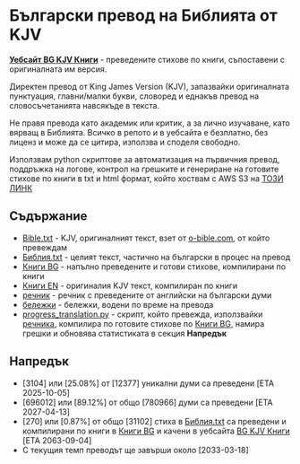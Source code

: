 # Български превод на Библията от KJV
**[Уебсайт BG KJV Книги](http://site-for-kjv-bg-translation.s3-website-us-east-1.amazonaws.com/)** - преведените стихове по книги, съпоставени с оригиналната им версия.

Директен превод от King James Version (KJV), запазвайки оригиналната пунктуация, главни/малки букви, словоред и еднакъв превод на словосъчетанията навсякъде в текста.

Не правя превода като академик или критик, а за лично изучаване, като вярващ в Библията. Всичко в репото и в уебсайта е безплатно, без лиценз и може да се цитира, използва и споделя свободно.

Използвам python скриптове за автоматизация на първичния превод, поддръжка на логове, контрол на грешките и генериране на готовите стихове по книги в txt и html формат, който хоствам с AWS S3 на [ТОЗИ ЛИНК](http://site-for-kjv-bg-translation.s3-website-us-east-1.amazonaws.com/)

## Съдържание

- [Bible.txt](https://github.com/TraxData313/KJV-BG-translation/blob/main/kjb-en/Bible.txt) - KJV, оригиналният текст, взет от [o-bible.com](https://www.o-bible.com/download/kjv.txt), от който превеждам
- [Библия.txt](https://github.com/TraxData313/KJV-BG-translation/blob/main/kjb-bg/%D0%91%D0%B8%D0%B1%D0%BB%D0%B8%D1%8F.txt) - целият текст, частично на български в процес на превод
- [Книги BG](https://github.com/TraxData313/KJV-BG-translation/tree/main/kjb-bg/compiled_text_by_books) - напълно преведените и готови стихове, компилирани по книги
- [Книги EN](https://github.com/TraxData313/KJV-BG-translation/tree/main/kjb-en/compiled_text_by_books) - оригиналия KJV текст, компилиран по книги
- [речник](https://github.com/TraxData313/KJV-BG-translation/blob/main/%D1%80%D0%B5%D1%87%D0%BD%D0%B8%D0%BA.txt) - речник с преведените от английски на български думи
- [бележки](https://github.com/TraxData313/KJV-BG-translation/blob/main/translation_decision_notes.txt) - бележки, водени по време на превода
- [progress_translation.py](https://github.com/TraxData313/KJV-BG-translation/blob/main/progress_translation.py) - скрипт, който превежда, използвайки [речника](https://github.com/TraxData313/KJV-BG-translation/blob/main/%D1%80%D0%B5%D1%87%D0%BD%D0%B8%D0%BA.txt), компилира по готовите стихове по [Книги BG](https://github.com/TraxData313/KJV-BG-translation/tree/main/kjb-bg/compiled_text_by_books), намира грешки и обновява статистиката в секция **Напредък**

## Напредък
- [3104] или [25.08%] от [12377] уникални думи са преведени [ETA 2025-10-05]
- [696012] или [89.12%] от общо [780966] думи са преведени [ETA 2027-04-13]
- [270] или [0.87%] от общо [31102] стиха в [Библия.txt](https://github.com/TraxData313/KJV-BG-translation/blob/main/kjb-bg/%D0%91%D0%B8%D0%B1%D0%BB%D0%B8%D1%8F.txt) са преведени и компилирани по книги в [Книги BG](https://github.com/TraxData313/KJV-BG-translation/tree/main/kjb-bg/compiled_text_by_books) и качени в уебсайта [BG KJV Книги](http://site-for-kjv-bg-translation.s3-website-us-east-1.amazonaws.com/)  [ETA 2063-09-04]
- С текущия темп преводът ще завърши около [2033-03-18]
